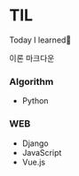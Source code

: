 # TIL
Today I learned🌱

이론 마크다운



### Algorithm 

- Python

### WEB

- Django
- JavaScript
- Vue.js